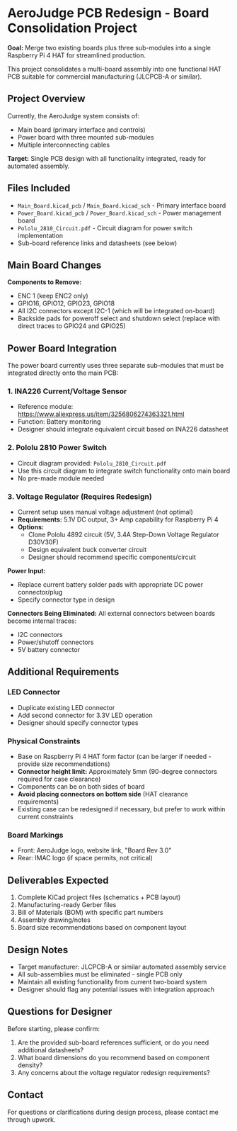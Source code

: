 # AeroJudge PCB Redesign - Board Consolidation Project

**Goal:** Merge two existing boards plus three sub-modules into a single Raspberry Pi 4 HAT for streamlined production.

This project consolidates a multi-board assembly into one functional HAT PCB suitable for commercial manufacturing (JLCPCB-A or similar).

## Project Overview

Currently, the AeroJudge system consists of:
- Main board (primary interface and controls)
- Power board with three mounted sub-modules
- Multiple interconnecting cables

**Target:** Single PCB design with all functionality integrated, ready for automated assembly.

## Files Included

- `Main_Board.kicad_pcb` / `Main_Board.kicad_sch` - Primary interface board
- `Power_Board.kicad_pcb` / `Power_Board.kicad_sch` - Power management board
- `Pololu_2810_Circuit.pdf` - Circuit diagram for power switch implementation
- Sub-board reference links and datasheets (see below)

## Main Board Changes

**Components to Remove:**
- ENC 1 (keep ENC2 only)
- GPIO16, GPIO12, GPIO23, GPIO18
- All I2C connectors except I2C-1 (which will be integrated on-board)
- Backside pads for poweroff select and shutdown select (replace with direct traces to GPIO24 and GPIO25)

## Power Board Integration

The power board currently uses three separate sub-modules that must be integrated directly onto the main PCB:

### 1. INA226 Current/Voltage Sensor
- Reference module: https://www.aliexpress.us/item/3256806274363321.html
- Function: Battery monitoring
- Designer should integrate equivalent circuit based on INA226 datasheet

### 2. Pololu 2810 Power Switch
- Circuit diagram provided: `Pololu_2810_Circuit.pdf`
- Use this circuit diagram to integrate switch functionality onto main board
- No pre-made module needed

### 3. Voltage Regulator (Requires Redesign)
- Current setup uses manual voltage adjustment (not optimal)
- **Requirements:** 5.1V DC output, 3+ Amp capability for Raspberry Pi 4
- **Options:**
  - Clone Pololu 4892 circuit (5V, 3.4A Step-Down Voltage Regulator D30V30F)
  - Design equivalent buck converter circuit
  - Designer should recommend specific components/circuit

**Power Input:**
- Replace current battery solder pads with appropriate DC power connector/plug
- Specify connector type in design

**Connectors Being Eliminated:**
All external connectors between boards become internal traces:
- I2C connectors
- Power/shutoff connectors  
- 5V battery connector

## Additional Requirements

### LED Connector
- Duplicate existing LED connector
- Add second connector for 3.3V LED operation
- Designer should specify connector types

### Physical Constraints
- Base on Raspberry Pi 4 HAT form factor (can be larger if needed - provide size recommendations)
- **Connector height limit:** Approximately 5mm (90-degree connectors required for case clearance)
- Components can be on both sides of board
- **Avoid placing connectors on bottom side** (HAT clearance requirements)
- Existing case can be redesigned if necessary, but prefer to work within current constraints

### Board Markings
- Front: AeroJudge logo, website link, "Board Rev 3.0"
- Rear: IMAC logo (if space permits, not critical)

## Deliverables Expected

1. Complete KiCad project files (schematics + PCB layout)
2. Manufacturing-ready Gerber files
3. Bill of Materials (BOM) with specific part numbers
4. Assembly drawing/notes
5. Board size recommendations based on component layout

## Design Notes

- Target manufacturer: JLCPCB-A or similar automated assembly service
- All sub-assemblies must be eliminated - single PCB only
- Maintain all existing functionality from current two-board system
- Designer should flag any potential issues with integration approach

## Questions for Designer

Before starting, please confirm:
1. Are the provided sub-board references sufficient, or do you need additional datasheets?
2. What board dimensions do you recommend based on component density?
3. Any concerns about the voltage regulator redesign requirements?

## Contact

For questions or clarifications during design process, please contact me through upwork.
